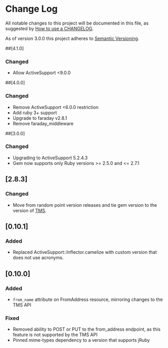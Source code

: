 # Change Log
All notable changes to this project will be documented in this file, as
suggested by [How to use a CHANGELOG](http://keepachangelog.com/).

As of version 3.0.0 this project adheres to [Semantic Versioning](http://semver.org/).

##[4.1.0]
### Changed
- Allow ActiveSupport <9.0.0

##[4.0.0]
### Changed
- Remove ActiveSupport <6.0.0 restriction
- Add ruby 3+ support 
- Upgrade to faraday v2.8.1
- Remove faraday_middleware

##[3.0.0]
### Changed
- Upgrading to ActiveSupport 5.2.4.3
- Gem now supports only Ruby versions >= 2.5.0 and <= 2.7.1

## [2.8.3]
### Changed
- Move from random point version releases and tie gem version to the version of [TMS](https://tms.govdelivery.com/.version).

## [0.10.1]
### Added
- Replaced ActiveSupport::Inflector.camelize with custom version that does not use acronyms.

## [0.10.0]
### Added
- `from_name` attribute on FromAddress resource, mirroring changes to the TMS API

### Fixed
- Removed ability to POST or PUT to the from_address endpoint, as this feature
  is not supported by the TMS API
- Pinned mime-types dependency to a version that supports jRuby
